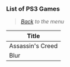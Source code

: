 ### List of PS3 Games


> *[Back](../games.md) to the menu*

| Title |
| --- |
| Assassin's Creed |
| Blur |
